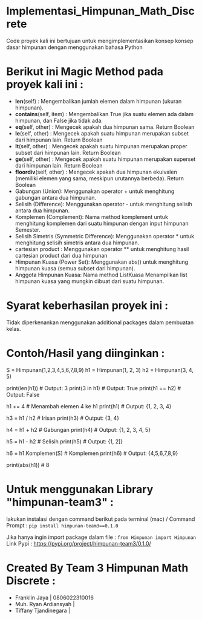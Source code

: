 # Implementasi_Himpunan_Math_Discrete

Code proyek kali ini bertujuan untuk mengimplementasikan konsep konsep dasar himpunan dengan menggunakan bahasa Python

# Berikut ini Magic Method pada proyek kali ini : 
- __len__(self) : Mengembalikan jumlah elemen dalam himpunan (ukuran himpunan).
- __contains__(self, item) : Mengembalikan True jika suatu elemen ada dalam himpunan, dan False jika tidak ada.
- __eq__(self, other) : Mengecek apakah dua himpunan sama. Return Boolean
- __le__(self, other) : Mengecek apakah suatu himpunan merupakan subset dari himpunan lain. Return Boolean
- __lt__(self, other) : Mengecek apakah suatu himpunan merupakan proper subset dari himpunan lain. Return Boolean
- __ge__(self, other) : Mengecek apakah suatu himpunan merupakan superset dari himpunan lain. Return Boolean
- __floordiv__(self, other) : Mengecek apakah dua himpunan ekuivalen (memiliki elemen yang sama, meskipun urutannya berbeda). Return Boolean
- Gabungan (Union): Menggunakan operator + untuk menghitung gabungan antara dua himpunan.
- Selisih (Difference): Menggunakan operator - untuk menghitung selisih antara dua himpunan.
- Komplemen (Complement): Nama method komplement  untuk menghitung komplemen dari suatu himpunan dengan input himpunan Semester.
- Selisih Simetris (Symmetric Difference): Menggunakan operator * untuk menghitung selisih simetris antara dua himpunan.
- cartesian product : Menggunakan operator ** untuk menghitung hasil cartesian product dari dua himpunan
- Himpunan Kuasa (Power Set): Menggunakan abs() untuk menghitung himpunan kuasa (semua subset dari himpunan).
- Anggota Himpunan Kuasa: Nama method  ListKuasa Menampilkan list himpunan kuasa yang mungkin dibuat dari suatu himpunan.

# Syarat keberhasilan proyek ini : 
Tidak diperkenankan menggunakan additional packages dalam pembuatan kelas.

# Contoh/Hasil yang diinginkan : 
S = Himpunan(1,2,3,4,5,6,7,8,9)
h1 = Himpunan(1, 2, 3)
h2 = Himpunan(3, 4, 5)

print(len(h1))  # Output: 3
print(3 in h1)  # Output: True
print(h1 == h2)  # Output: False

h1 += 4  # Menambah elemen 4 ke h1
print(h1)  # Output: {1, 2, 3, 4}

h3 = h1 / h2  # Irisan
print(h3)  # Output: {3, 4}

h4 = h1 + h2  # Gabungan
print(h4)  # Output: {1, 2, 3, 4, 5}

h5 = h1 - h2  # Selisih
print(h5)  # Output: {1, 2]}

h6 = h1.Komplemen(S)  # Komplemen
print(h6)  # Output: {4,5,6,7,8,9}

print(abs(h1))  # 8

# Untuk menggunakan Library "himpunan-team3" :
lakukan instalasi dengan command berikut pada terminal (mac) / Command Prompt :
```pip install himpunan-team3==0.1.0```

Jika hanya ingin import package dalam file : 
```from Himpunan import Himpunan```
Link Pypi : https://pypi.org/project/himpunan-team3/0.1.0/

# Created By Team 3 Himpunan Math Discrete : 
- Franklin Jaya | 0806022310016
- Muh. Ryan Ardiansyah |
- Tiffany Tjandinegara |








